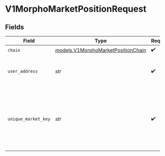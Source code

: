 # V1MorphoMarketPositionRequest


## Fields

| Field                                                                                            | Type                                                                                             | Required                                                                                         | Description                                                                                      |
| ------------------------------------------------------------------------------------------------ | ------------------------------------------------------------------------------------------------ | ------------------------------------------------------------------------------------------------ | ------------------------------------------------------------------------------------------------ |
| `chain`                                                                                          | [models.V1MorphoMarketPositionChain](../models/v1morphomarketpositionchain.md)                   | :heavy_check_mark:                                                                               | N/A                                                                                              |
| `user_address`                                                                                   | *str*                                                                                            | :heavy_check_mark:                                                                               | The user address of the desired market position.                                                 |
| `unique_market_key`                                                                              | *str*                                                                                            | :heavy_check_mark:                                                                               | The key that uniquely identifies the market. This can be found using the 'Get Markets' endpoint. |